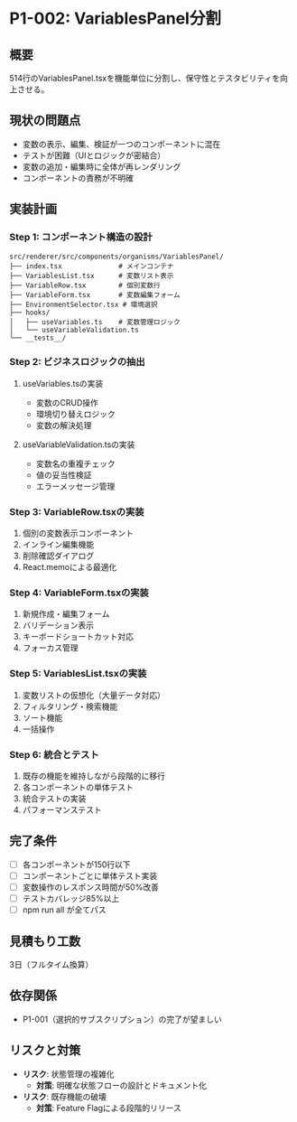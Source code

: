 # P1-002: VariablesPanel分割

## 概要

514行のVariablesPanel.tsxを機能単位に分割し、保守性とテスタビリティを向上させる。

## 現状の問題点

- 変数の表示、編集、検証が一つのコンポーネントに混在
- テストが困難（UIとロジックが密結合）
- 変数の追加・編集時に全体が再レンダリング
- コンポーネントの責務が不明確

## 実装計画

### Step 1: コンポーネント構造の設計

```
src/renderer/src/components/organisms/VariablesPanel/
├── index.tsx              # メインコンテナ
├── VariablesList.tsx      # 変数リスト表示
├── VariableRow.tsx        # 個別変数行
├── VariableForm.tsx       # 変数編集フォーム
├── EnvironmentSelector.tsx # 環境選択
├── hooks/
│   ├── useVariables.ts    # 変数管理ロジック
│   └── useVariableValidation.ts
└── __tests__/
```

### Step 2: ビジネスロジックの抽出

1. useVariables.tsの実装

   - 変数のCRUD操作
   - 環境切り替えロジック
   - 変数の解決処理

2. useVariableValidation.tsの実装
   - 変数名の重複チェック
   - 値の妥当性検証
   - エラーメッセージ管理

### Step 3: VariableRow.tsxの実装

1. 個別の変数表示コンポーネント
2. インライン編集機能
3. 削除確認ダイアログ
4. React.memoによる最適化

### Step 4: VariableForm.tsxの実装

1. 新規作成・編集フォーム
2. バリデーション表示
3. キーボードショートカット対応
4. フォーカス管理

### Step 5: VariablesList.tsxの実装

1. 変数リストの仮想化（大量データ対応）
2. フィルタリング・検索機能
3. ソート機能
4. 一括操作

### Step 6: 統合とテスト

1. 既存の機能を維持しながら段階的に移行
2. 各コンポーネントの単体テスト
3. 統合テストの実装
4. パフォーマンステスト

## 完了条件

- [ ] 各コンポーネントが150行以下
- [ ] コンポーネントごとに単体テスト実装
- [ ] 変数操作のレスポンス時間が50%改善
- [ ] テストカバレッジ85%以上
- [ ] npm run all が全てパス

## 見積もり工数

3日（フルタイム換算）

## 依存関係

- P1-001（選択的サブスクリプション）の完了が望ましい

## リスクと対策

- **リスク**: 状態管理の複雑化
  - **対策**: 明確な状態フローの設計とドキュメント化
- **リスク**: 既存機能の破壊
  - **対策**: Feature Flagによる段階的リリース
